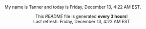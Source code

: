 My name is Tanner and today is Friday, December 13, 4:22 AM EST.

<p align="center">This <i>README</i> file is generated <b>every 3 hours</b>!</br>Last refresh: Friday, December 13, 4:22 AM EST<br /></p>

